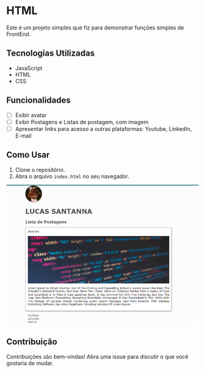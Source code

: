 # HTML

Este é um projeto simples que fiz para demonstrar funções simples de FrontEnd.

## Tecnologias Utilizadas

- JavaScript
- HTML
- CSS

## Funcionalidades

- [ ] Exibir avatar
- [ ] Exibir Postagens e Listas de postagem, com imagem
- [ ] Apresentar links para acesso a outras plataformas: Youtube, LinkedIn, E-mail

## Como Usar

1. Clone o repositório.
2. Abra o arquivo `index.html` no seu navegador.

![Screenshot](./screenshots/screenshotHTMLproject.png)

## Contribuição

Contribuições são bem-vindas! Abra uma issue para discutir o que você gostaria de mudar.
